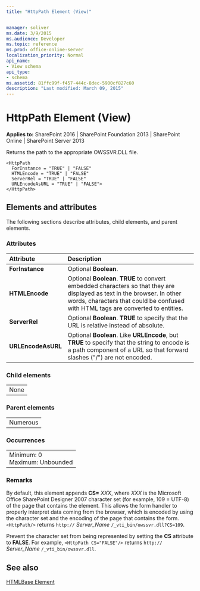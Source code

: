 ```yaml
---
title: "HttpPath Element (View)"


manager: soliver
ms.date: 3/9/2015
ms.audience: Developer
ms.topic: reference
ms.prod: office-online-server
localization_priority: Normal
api_name:
- View schema
api_type:
- schema
ms.assetid: 81ffc99f-f457-444c-8dec-5900cf827c60
description: "Last modified: March 09, 2015"
---
```


# HttpPath Element (View)

 
  
 **Applies to:** SharePoint 2016 | SharePoint Foundation 2013 | SharePoint Online | SharePoint Server 2013
  
Returns the path to the appropriate OWSSVR.DLL file.
  
```
<HttpPath
  ForInstance = "TRUE" | "FALSE"
  HTMLEncode = "TRUE" | "FALSE"
  ServerRel = "TRUE" | "FALSE"
  URLEncodeAsURL = "TRUE" | "FALSE">
</HttpPath>
```

## Elements and attributes

The following sections describe attributes, child elements, and parent elements.

### Attributes

|**Attribute**|**Description**|
|:-----|:-----|
|**ForInstance** <br/> |Optional **Boolean**.  <br/> |
|**HTMLEncode** <br/> |Optional **Boolean**. **TRUE** to convert embedded characters so that they are displayed as text in the browser. In other words, characters that could be confused with HTML tags are converted to entities.  <br/> |
|**ServerRel** <br/> |Optional **Boolean**. **TRUE** to specify that the URL is relative instead of absolute.  <br/> |
|**URLEncodeAsURL** <br/> |Optional **Boolean**. Like **URLEncode**, but **TRUE** to specify that the string to encode is a path component of a URL so that forward slashes ("/") are not encoded.  <br/> |
   
### Child elements

||
|:-----|
|None |
   
### Parent elements

||
|:-----|
|Numerous |
   
### Occurrences

||
|:-----|
|Minimum: 0  <br/> Maximum: Unbounded  <br/> |
   
### Remarks

By default, this element appends **CS=** _XXX_, where  _XXX_ is the Microsoft Office SharePoint Designer 2007 character set (for example, 109 = UTF-8) of the page that contains the element. This allows the form handler to properly interpret data coming from the browser, which is encoded by using the character set and the encoding of the page that contains the form.  `<HttpPath/>` returns  `http://` _Server_Name_ `/_vti_bin/owssvr.dll?CS=109`.
  
Prevent the character set from being represented by setting the **CS** attribute to **FALSE**. For example,  `<HttpPath CS="FALSE"/>` returns  `http://` _Server_Name_ `/_vti_bin/owssvr.dll`.
  
## See also



[HTMLBase Element](htmlbase-element.md)

